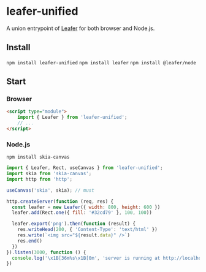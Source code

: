 # leafer-unified

A union entrypoint of [Leafer](https://www.leaferjs.com/) for both browser and Node.js.

## Install

`npm install leafer-unified`
`npm install leafer`
`npm install @leafer/node`

## Start

### Browser

```html
<script type="module">
    import { Leafer } from 'leafer-unified';
    // ...
</script>
```

### Node.js

`npm install skia-canvas`

```js
import { Leafer, Rect, useCanvas } from 'leafer-unified';
import skia from 'skia-canvas';
import http from 'http';

useCanvas('skia', skia); // must

http.createServer(function (req, res) {
  const leafer = new Leafer({ width: 800, height: 600 })
  leafer.add(Rect.one({ fill: '#32cd79' }, 100, 100))

  leafer.export('png').then(function (result) {
    res.writeHead(200, { 'Content-Type': 'text/html' })
    res.write(`<img src="${result.data}" />`)
    res.end()
  })
}).listen(3000, function () {
  console.log('\x1B[36m%s\x1B[0m', 'server is running at http://localhost:3000')
})
```
